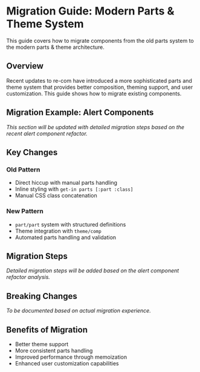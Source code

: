 # Migration Guide: Modern Parts & Theme System

This guide covers how to migrate components from the old parts system to the modern parts & theme architecture.

## Overview

Recent updates to re-com have introduced a more sophisticated parts and theme system that provides better composition, theming support, and user customization. This guide shows how to migrate existing components.

## Migration Example: Alert Components

*This section will be updated with detailed migration steps based on the recent alert component refactor.*

## Key Changes

### Old Pattern
- Direct hiccup with manual parts handling
- Inline styling with `get-in parts [:part :class]`
- Manual CSS class concatenation

### New Pattern  
- `part/part` system with structured definitions
- Theme integration with `theme/comp`
- Automated parts handling and validation

## Migration Steps

*Detailed migration steps will be added based on the alert component refactor analysis.*

## Breaking Changes

*To be documented based on actual migration experience.*

## Benefits of Migration

- Better theme support
- More consistent parts handling
- Improved performance through memoization
- Enhanced user customization capabilities